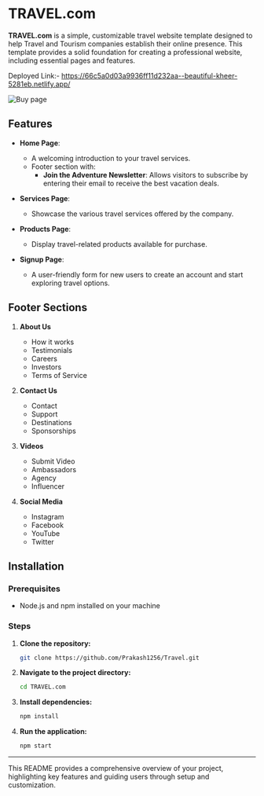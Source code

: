 # TRAVEL.com

**TRAVEL.com** is a simple, customizable travel website template designed to help Travel and Tourism companies establish their online presence. This template provides a solid foundation for creating a professional website, including essential pages and features.


Deployed Link:- https://66c5a0d03a9936ff11d232aa--beautiful-kheer-5281eb.netlify.app/

![Buy page](UI-screenshots/1.png)

## Features

- **Home Page**: 
  - A welcoming introduction to your travel services.
  - Footer section with:
    - **Join the Adventure Newsletter**: Allows visitors to subscribe by entering their email to receive the best vacation deals.

- **Services Page**: 
  - Showcase the various travel services offered by the company.

- **Products Page**: 
  - Display travel-related products available for purchase.

- **Signup Page**: 
  - A user-friendly form for new users to create an account and start exploring travel options.

## Footer Sections

1. **About Us**
   - How it works
   - Testimonials
   - Careers
   - Investors
   - Terms of Service

2. **Contact Us**
   - Contact
   - Support
   - Destinations
   - Sponsorships

3. **Videos**
   - Submit Video
   - Ambassadors
   - Agency
   - Influencer

4. **Social Media**
   - Instagram
   - Facebook
   - YouTube
   - Twitter

## Installation

### Prerequisites
- Node.js and npm installed on your machine

### Steps
1. **Clone the repository:**
   ```bash
   git clone https://github.com/Prakash1256/Travel.git
   ```
2. **Navigate to the project directory:**
   ```bash
   cd TRAVEL.com
   ```
3. **Install dependencies:**
   ```bash
   npm install
   ```
4. **Run the application:**
   ```bash
   npm start
   ```

   
---

This README provides a comprehensive overview of your project, highlighting key features and guiding users through setup and customization.
